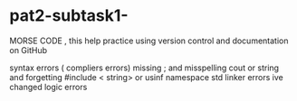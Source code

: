 # pat2-subtask1-
MORSE CODE , this help practice using version control and documentation on GitHub  

 syntax errors ( compliers errors)
 missing ; and misspelling cout or string and forgetting #include < string> or usinf namespace std
 linker errors ive changed 
logic errors
